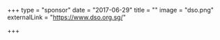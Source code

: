 +++
type = "sponsor"
date = "2017-06-29"
title = ""
image = "dso.png"
externalLink = "https://www.dso.org.sg/"

+++